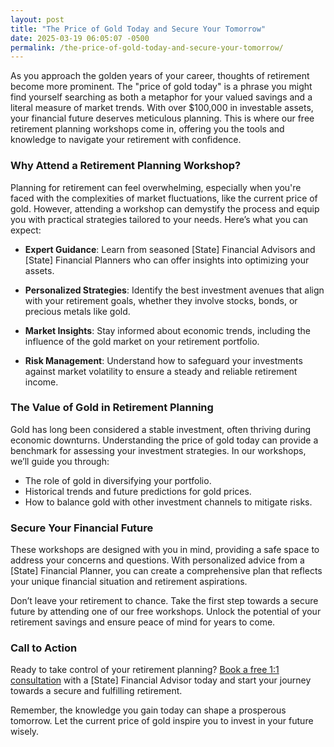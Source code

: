 ```yaml
---
layout: post
title: "The Price of Gold Today and Secure Your Tomorrow"
date: 2025-03-19 06:05:07 -0500
permalink: /the-price-of-gold-today-and-secure-your-tomorrow/
---
```



As you approach the golden years of your career, thoughts of retirement become more prominent. The "price of gold today" is a phrase you might find yourself searching as both a metaphor for your valued savings and a literal measure of market trends. With over $100,000 in investable assets, your financial future deserves meticulous planning. This is where our free retirement planning workshops come in, offering you the tools and knowledge to navigate your retirement with confidence.

### Why Attend a Retirement Planning Workshop?

Planning for retirement can feel overwhelming, especially when you're faced with the complexities of market fluctuations, like the current price of gold. However, attending a workshop can demystify the process and equip you with practical strategies tailored to your needs. Here’s what you can expect:

- **Expert Guidance**: Learn from seasoned [State] Financial Advisors and [State] Financial Planners who can offer insights into optimizing your assets.
  
- **Personalized Strategies**: Identify the best investment avenues that align with your retirement goals, whether they involve stocks, bonds, or precious metals like gold.

- **Market Insights**: Stay informed about economic trends, including the influence of the gold market on your retirement portfolio.

- **Risk Management**: Understand how to safeguard your investments against market volatility to ensure a steady and reliable retirement income.

### The Value of Gold in Retirement Planning

Gold has long been considered a stable investment, often thriving during economic downturns. Understanding the price of gold today can provide a benchmark for assessing your investment strategies. In our workshops, we’ll guide you through:

- The role of gold in diversifying your portfolio.
- Historical trends and future predictions for gold prices.
- How to balance gold with other investment channels to mitigate risks.

### Secure Your Financial Future

These workshops are designed with you in mind, providing a safe space to address your concerns and questions. With personalized advice from a [State] Financial Planner, you can create a comprehensive plan that reflects your unique financial situation and retirement aspirations.

Don’t leave your retirement to chance. Take the first step towards a secure future by attending one of our free workshops. Unlock the potential of your retirement savings and ensure peace of mind for years to come.

### Call to Action

Ready to take control of your retirement planning? [Book a free 1:1 consultation](https://workshopsforretirement.com) with a [State] Financial Advisor today and start your journey towards a secure and fulfilling retirement.

Remember, the knowledge you gain today can shape a prosperous tomorrow. Let the current price of gold inspire you to invest in your future wisely.